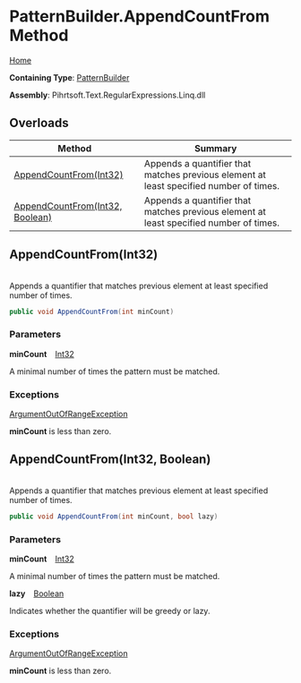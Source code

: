 # PatternBuilder\.AppendCountFrom Method

[Home](../../../../../../README.md)

**Containing Type**: [PatternBuilder](../README.md)

**Assembly**: Pihrtsoft\.Text\.RegularExpressions\.Linq\.dll

## Overloads

| Method | Summary |
| ------ | ------- |
| [AppendCountFrom(Int32)](#Pihrtsoft_Text_RegularExpressions_Linq_PatternBuilder_AppendCountFrom_System_Int32_) | Appends a quantifier that matches previous element at least specified number of times\. |
| [AppendCountFrom(Int32, Boolean)](#Pihrtsoft_Text_RegularExpressions_Linq_PatternBuilder_AppendCountFrom_System_Int32_System_Boolean_) | Appends a quantifier that matches previous element at least specified number of times\. |

## AppendCountFrom\(Int32\) <a name="Pihrtsoft_Text_RegularExpressions_Linq_PatternBuilder_AppendCountFrom_System_Int32_"></a>

\
Appends a quantifier that matches previous element at least specified number of times\.

```csharp
public void AppendCountFrom(int minCount)
```

### Parameters

**minCount** &ensp; [Int32](https://docs.microsoft.com/en-us/dotnet/api/system.int32)

A minimal number of times the pattern must be matched\.

### Exceptions

[ArgumentOutOfRangeException](https://docs.microsoft.com/en-us/dotnet/api/system.argumentoutofrangeexception)

**minCount** is less than zero\.

## AppendCountFrom\(Int32, Boolean\) <a name="Pihrtsoft_Text_RegularExpressions_Linq_PatternBuilder_AppendCountFrom_System_Int32_System_Boolean_"></a>

\
Appends a quantifier that matches previous element at least specified number of times\.

```csharp
public void AppendCountFrom(int minCount, bool lazy)
```

### Parameters

**minCount** &ensp; [Int32](https://docs.microsoft.com/en-us/dotnet/api/system.int32)

A minimal number of times the pattern must be matched\.

**lazy** &ensp; [Boolean](https://docs.microsoft.com/en-us/dotnet/api/system.boolean)

Indicates whether the quantifier will be greedy or lazy\.

### Exceptions

[ArgumentOutOfRangeException](https://docs.microsoft.com/en-us/dotnet/api/system.argumentoutofrangeexception)

**minCount** is less than zero\.

